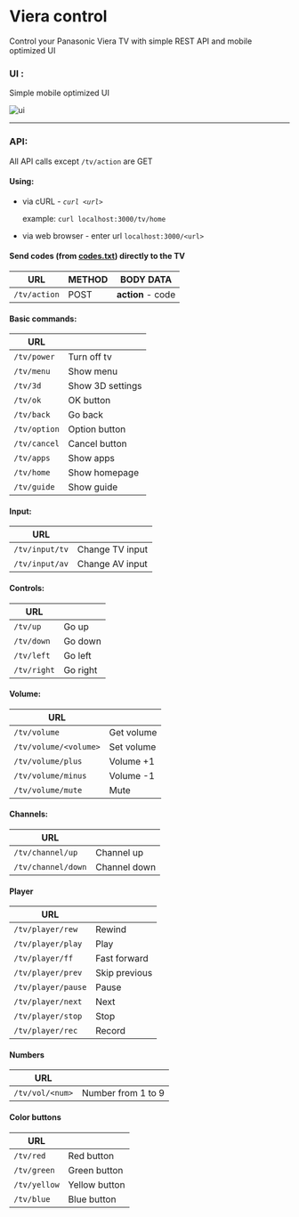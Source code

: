 # Viera control #

Control your Panasonic Viera TV with simple REST API and mobile optimized UI

### UI : ###

Simple mobile optimized UI

![ui](http://app_screens.matiss.sk/viera.png)

_ _ _ 
### API: ####

All API calls except `/tv/action` are GET

#### Using: ####

* via cURL - *`curl <url>`*

    example: `curl localhost:3000/tv/home`


* via web browser - enter url `localhost:3000/<url>`

#### Send codes (from [codes.txt](/codes.txt)) directly to the TV ####

| URL          |METHOD |BODY DATA         |
|--------------|-------|------------------|
| `/tv/action` |POST   |**action** - code |

#### Basic commands: ####

| URL             |                  |
|-----------------|------------------|
| `/tv/power`     | Turn off tv      |
| `/tv/menu`      | Show menu        |
| `/tv/3d`        | Show 3D settings |
| `/tv/ok`        | OK button        |
| `/tv/back`      | Go back          |
| `/tv/option`    | Option button    |
| `/tv/cancel`    | Cancel button    |
| `/tv/apps`      | Show apps        |
| `/tv/home`      | Show homepage    |
| `/tv/guide`     | Show guide       |


#### Input: ####

| URL            |                 |
|----------------|-----------------|
| `/tv/input/tv` | Change TV input |
| `/tv/input/av` | Change AV input |


#### Controls: ####

| URL         |          |
|-------------|----------|
| `/tv/up`    | Go up    |
| `/tv/down`  | Go down  |
| `/tv/left`  | Go left  |
| `/tv/right` | Go right |


#### Volume: ####

| URL                         |            |
|-----------------------------|------------|
| `/tv/volume`                | Get volume |
| `/tv/volume/<volume>`       | Set volume |
| `/tv/volume/plus`           | Volume +1  |
| `/tv/volume/minus`          | Volume -1  |
| `/tv/volume/mute`           | Mute       |


#### Channels: ####

| URL                |              |
|--------------------|--------------|
| `/tv/channel/up`   | Channel up   |
| `/tv/channel/down` | Channel down |


#### Player ####

| URL                |               |
|--------------------|---------------|
| `/tv/player/rew`   | Rewind        |
| `/tv/player/play`  | Play          |
| `/tv/player/ff`    | Fast forward  |
| `/tv/player/prev`  | Skip previous |
| `/tv/player/pause` | Pause         |
| `/tv/player/next`  | Next          |
| `/tv/player/stop`  | Stop          |
| `/tv/player/rec`   | Record        |


#### Numbers ####

| URL             |                    |
|-----------------|--------------------|
| `/tv/vol/<num>` | Number from 1 to 9 |


#### Color buttons ####

| URL          |               |
|--------------|---------------|
| `/tv/red`    | Red button    |
| `/tv/green`  | Green button  |
| `/tv/yellow` | Yellow button |
| `/tv/blue`   | Blue button   |
